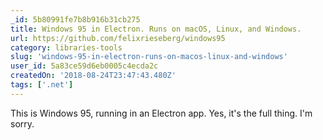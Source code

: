 ```yaml
---
_id: 5b80991fe7b8b916b31cb275
title: Windows 95 in Electron. Runs on macOS, Linux, and Windows.
url: https://github.com/felixrieseberg/windows95
category: libraries-tools
slug: 'windows-95-in-electron-runs-on-macos-linux-and-windows'
user_id: 5a83ce59d6eb0005c4ecda2c
createdOn: '2018-08-24T23:47:43.480Z'
tags: ['.net']
---
```


This is Windows 95, running in an Electron app. Yes, it's the full thing. I'm sorry.


